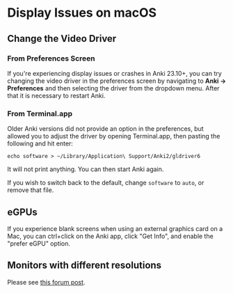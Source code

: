 # Display Issues on macOS

<!-- toc -->

## Change the Video Driver

### From Preferences Screen
If you're experiencing display issues or crashes in Anki 23.10+, you can try
changing the video driver in the preferences screen by navigating to **Anki →
Preferences** and then selecting the driver from the dropdown menu. After that it
is necessary to restart Anki.

### From Terminal.app
Older Anki versions did not provide an option in the preferences, but allowed
you to adjust the driver by opening Terminal.app, then pasting the following and hit enter:

```
echo software > ~/Library/Application\ Support/Anki2/gldriver6
```

It will not print anything. You can then start Anki again.

If you wish to switch back to the default, change `software` to `auto`, or
remove that file.

## eGPUs

If you experience blank screens when using an external graphics card on a Mac, you can ctrl+click on the Anki app, click "Get Info", and enable the "prefer eGPU" option.

## Monitors with different resolutions

Please see [this forum post](https://forums.ankiweb.net/t/mac-known-issues-wording-suggestion/7331).
